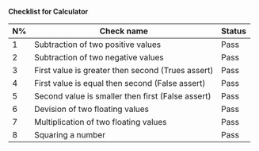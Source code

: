 
**Checklist for Calculator**

| N% | Check name                                        | Status |
|----|---------------------------------------------------|--------|
| 1  | Subtraction of two positive values                | Pass   |
| 2  | Subtraction of two negative values                | Pass   |
| 3  | First value is greater then second (Trues assert) | Pass   |
| 4  | First value is equal then second (False assert)   | Pass   |
| 5  | Second value is smaller then first (False assert) | Pass   |
| 6  | Devision of two floating values                   | Pass   |
| 7  | Multiplication of two floating values             | Pass   |
| 8  | Squaring a number                                 | Pass   |